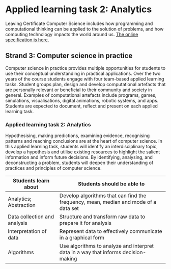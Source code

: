 # Applied learning task 2: Analytics

Leaving Certificate Computer Science includes how programming and computational thinking can be applied to the solution of problems, and how computing technology impacts the world around us. 
[The online specification is here.](https://curriculumonline.ie/Senior-cycle/Senior-Cycle-Subjects/Computer-Science/Introduction/)

## Strand 3: Computer science in practice


Computer science in practice provides multiple opportunities for students to use their conceptual understanding in practical applications. Over the two years of the course students engage with four team-based applied learning tasks. Student groups plan, design and develop computational artefacts that are personally relevant or beneficial to their community and society in general. Examples of computational artefacts include programs, games, simulations, visualisations, digital animations, robotic systems, and apps. Students are expected to document, reflect and present on each applied learning task.


### Applied learning task 2: Analytics

Hypothesising, making predictions, examining evidence, recognising patterns and reaching conclusions are at the heart of computer science. In this applied learning task, students will identify an interdisciplinary topic, develop a hypothesis and utilise existing resources to highlight the salient information and inform future decisions. By identifying, analysing, and deconstructing a problem, students will deepen their understanding of practices and principles of computer science.




| Students learn about              | Students should be able to                                                    |
|-----------------------------------|------------------------------------------------------------------------------|
| Analytics; Abstraction            | Develop algorithms that can find the frequency, mean, median and mode of a data set |
| Data collection and analysis      | Structure and transform raw data to prepare it for analysis                  |
| Interpretation of data            | Represent data to effectively communicate in a graphical form                |
| Algorithms                        | Use algorithms to analyze and interpret data in a way that informs decision-making |
